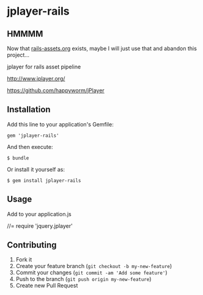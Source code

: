 # jplayer-rails

## HMMMM

Now that [rails-assets.org](http://rails-assets.org) exists, maybe I will just use that and abandon this
project...

jplayer for rails asset pipeline

http://www.jplayer.org/

https://github.com/happyworm/jPlayer

## Installation

Add this line to your application's Gemfile:

    gem 'jplayer-rails'

And then execute:

    $ bundle

Or install it yourself as:

    $ gem install jplayer-rails

## Usage

Add to your application.js

//= require 'jquery.jplayer'

## Contributing

1. Fork it
2. Create your feature branch (`git checkout -b my-new-feature`)
3. Commit your changes (`git commit -am 'Add some feature'`)
4. Push to the branch (`git push origin my-new-feature`)
5. Create new Pull Request
